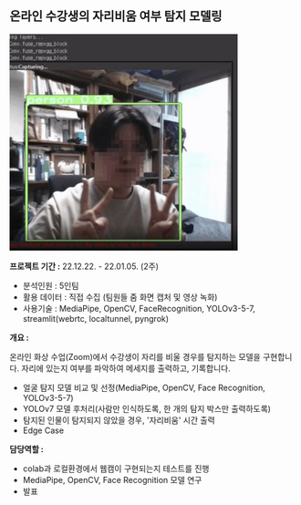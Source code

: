 ## 온라인 수강생의 자리비움 여부 탐지 모델링

<img src="./img/1.gif.gif" width=400>

__프로젝트 기간 :__ 22.12.22. - 22.01.05. (2주)
- 분석인원 : 5인팀
- 활용 데이터 : 직접 수집 (팀원들 줌 화면 캡처 및 영상 녹화)
- 사용기술 : MediaPipe, OpenCV, FaceRecognition, YOLOv3-5-7, streamlit(webrtc,
localtunnel, pyngrok)

__개요 :__

온라인 화상 수업(Zoom)에서 수강생이 자리를 비울 경우를 탐지하는 모델을 구현합니다. 자리에 있는지 여부를 파악하여 메세지를 출력하고, 기록합니다.
- 얼굴 탐지 모델 비교 및 선정(MediaPipe, OpenCV, Face Recognition, YOLOv3-5-7)
- YOLOv7 모델 후처리(사람만 인식하도록, 한 개의 탐지 박스만 출력하도록)
- 탐지된 인물이 탐지되지 않았을 경우, '자리비움' 시간 출력
- Edge Case
  
__담당역할 :__
- colab과 로컬환경에서 웹캠이 구현되는지 테스트를 진행
- MediaPipe, OpenCV, Face Recognition 모델 연구
- 발표
